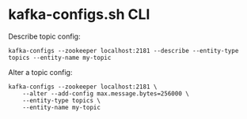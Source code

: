# kafka-configs.sh CLI

Describe topic config:
```
kafka-configs --zookeeper localhost:2181 --describe --entity-type topics --entity-name my-topic
```
Alter a topic config:
```
kafka-configs --zookeeper localhost:2181 \
    --alter --add-config max.message.bytes=256000 \
    --entity-type topics \
    --entity-name my-topic
```
